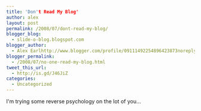 ```yaml
---
title: 'Don't Read My Blog'
author: alex
layout: post
permalink: /2008/07/dont-read-my-blog/
blogger_blog:
  - slide-o-blog.blogspot.com
blogger_author:
  - Alex Earlhttp://www.blogger.com/profile/09111492254896423873noreply@blogger.com
blogger_permalink:
  - /2008/07/no-one-read-my-blog.html
tweet_this_url:
  - http://is.gd/J46JiZ
categories:
  - Uncategorized
---
```

I'm trying some reverse psychology on the lot of you...

